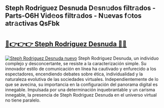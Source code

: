 ## Steph Rodriguez Desnuda D𝚎sn𝚞dos filtr𝚊dos - Parts-O6H Vid𝚎os filtr𝚊dos - N𝚞evas f𝚘tos atr𝚊ctivas QsFbk

# <h2><a href="http://mbbudg.tromn.icu/?c=Steph+Rodriguez+Desnuda">🔗👉👉👉 Steph Rodriguez Desnuda 🔗🔗</a></h2>

[![Steph Rodriguez Desnuda nuevo](https://i.imgur.com/pEAQMta.gif)](http://mbbudg.tromn.icu/?c=Steph+Rodriguez+Desnuda)
Steph Rodriguez Desnuda, un individuo complejo y desconcertante, se resiste a la caracterización simple. Su innovador estilo de comunicación en línea ha cautivado y enfurecido a los espectadores, encendiendo debates sobre ética, individualidad y la naturaleza evolutiva de las sociedades virtuales. Independientemente de lo que se avecina, su importancia en la configuración del panorama digital es innegable. Impulsada por una determinación inquebrantable y un carisma innegable, la presencia de Steph Rodriguez Desnuda en el universo virtual no tiene paralelo.
